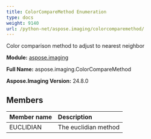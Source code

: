 ```yaml
---
title: ColorCompareMethod Enumeration
type: docs
weight: 9140
url: /python-net/aspose.imaging/colorcomparemethod/
---
```


Color comparison method to adjust to nearest neighbor

**Module:** [aspose.imaging](/imaging/python-net/aspose.imaging/)

**Full Name:** aspose.imaging.ColorCompareMethod

**Aspose.Imaging Version:** 24.8.0

## **Members**
| **Member name** | **Description** |
| :- | :- |
| EUCLIDIAN | The euclidian method |
